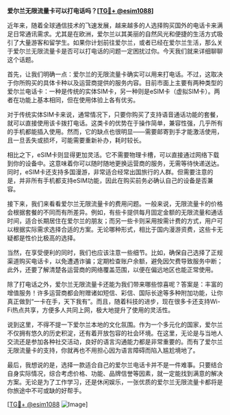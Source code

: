 **爱尔兰无限流量卡可以打电话吗？[[TG💪+ @esim1088](https://t.me/s/esim1088)]**

近年来，随着全球通信技术的飞速发展，越来越多的人选择购买国外的电话卡来满足日常通讯需求。尤其是在欧洲，爱尔兰以其美丽的自然风光和便捷的生活方式吸引了大量游客和留学生。如果你计划前往爱尔兰，或者已经在爱尔兰生活，那么关于爱尔兰无限流量卡是否可以打电话的问题一定困扰过你。今天我们就来详细聊聊这个话题。

首先，让我们明确一点：爱尔兰的无限流量卡确实可以用来打电话。不过，这取决于你所购买的具体卡种以及运营商提供的服务内容。目前市面上主要有两种类型的爱尔兰电话卡：一种是传统的实体SIM卡，另一种则是eSIM卡（虚拟SIM卡）。两者在功能上基本相同，但在使用体验上各有优劣。

对于传统实体SIM卡来说，通常情况下，只要你购买了支持语音通话功能的套餐，就可以直接使用该卡拨打电话。这类卡的优势在于操作简单，兼容性强，几乎所有的手机都能插入使用。然而，它的缺点也很明显——需要邮寄到手才能激活使用，且一旦丢失或损坏，可能需要重新补办，耗时较长。

相比之下，eSIM卡则显得更加灵活。它不需要物理卡槽，可以直接通过网络下载到你的设备中。这意味着你可以随时随地更换运营商的服务，无需等待快递送达。同时，eSIM卡还支持多国漫游，非常适合经常出国旅行的人群。但需要注意的是，并非所有手机都支持eSIM功能，因此在购买前务必确认自己的设备是否兼容。

接下来，我们来看看爱尔兰无限流量卡的费用问题。一般来说，无限流量卡的价格会根据套餐的不同而有所差异。例如，有些卡提供每月固定金额的无限流量和通话时间，适合长期居住在爱尔兰的朋友；而另一些卡则采用按需计费的方式，用户可以根据实际需求选择合适的方案。无论哪种形式，相比于国内漫游资费，这些卡无疑都是性价比极高的选择。

当然，在享受便利的同时，我们也应该注意一些细节。比如，确保自己选择了正规渠道购买电话卡，以免遭遇诈骗；定期检查账户余额，避免因欠费导致服务中断；此外，还要了解清楚各运营商的网络覆盖范围，以便在偏远地区也能正常使用。

除了打电话之外，爱尔兰无限流量卡还能为我们带来哪些惊喜呢？答案是：丰富的增值服务！许多运营商都会附赠诸如短信、彩信、国际长途等多种附加功能，让你真正做到“一卡在手，天下我有”。而且，随着科技的进步，现在很多卡还支持Wi-Fi热点共享，方便多人共同上网，极大地提升了使用的灵活性。

说到这里，不得不提一下爱尔兰本地的文化氛围。作为一个多元化的国家，爱尔兰不仅拥有悠久的历史积淀，还有着开放包容的社会环境。在这里，无论是与当地人交流还是参加各种社交活动，良好的语言沟通能力都是非常重要的。而有了爱尔兰无限流量卡的支持，你就再也不用担心因为语言障碍而陷入尴尬境地了。

最后，我想说的是，选择一款适合自己的爱尔兰电话卡并不是一件难事。只要结合自身实际情况，综合考虑价格、功能、品牌信誉等因素，就一定能找到满意的解决方案。无论是为了工作学习，还是休闲娱乐，一张优质的爱尔兰无限流量卡都将是你旅途中不可或缺的好帮手。

[[TG💪+ @esim1088](https://t.me/s/esim1088) ![Image](https://i.postimg.cc/4NQfJmqS/Snipaste-2025-05-13-00-14-12.png)]